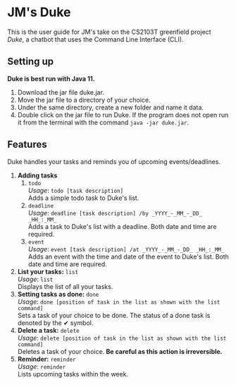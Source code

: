 # JM's Duke

This is the user guide for JM's take on the CS2103T greenfield project _Duke_, a chatbot that uses the Command Line Interface (CLI).

## Setting up

**Duke is best run with Java 11.**

1. Download the jar file duke.jar.
1. Move the jar file to a directory of your choice.
1. Under the same directory, create a new folder and name it data.
1. Double click on the jar file to run Duke. If the program does not open run it from the terminal with the command `java -jar duke.jar`.

## Features
Duke handles your tasks and reminds you of upcoming events/deadlines.
1. **Adding tasks**
   1. `todo`  
      _Usage_: `todo [task description]`  
      Adds a simple todo task to Duke's list. 
   1. `deadline`  
      _Usage_: `deadline [task description] /by _YYYY_-_MM_-_DD_ _HH_:_MM_`  
      Adds a task to Duke's list with a deadline. Both date and time are required.
   1. `event`  
      _Usage_: `event [task description] /at _YYYY_-_MM_-_DD_ _HH_:_MM_`  
      Adds an event with the time and date of the event to Duke's list. Both date and time are required.  
1. **List your tasks:** `list`  
   _Usage_: `list`  
   Displays the list of all your tasks.  
1. **Setting tasks as done:** `done`  
   _Usage_: `done [position of task in the list as shown with the list command]`  
   Sets a task of your choice to be done. The status of a done task is denoted by the ✔ symbol.
1. **Delete a task:** `delete`  
   _Usage_: `delete [position of task in the list as shown with the list command]`  
   Deletes a task of your choice. **Be careful as this action is irreversible.**
1. **Reminder:** `reminder`  
   _Usage_: `reminder`  
   Lists upcoming tasks within the week.  
